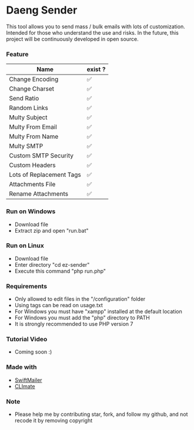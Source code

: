 # Daeng Sender

This tool allows you to send mass / bulk emails with lots of customization. Intended for those who understand the use and risks. In the future, this project will be continuously developed in open source.

### Feature
| Name | exist ? |
|--|--|
| Change Encoding | ✅ |
| Change Charset | ✅ |
| Send Ratio | ✅ |
| Random Links | ✅ |
| Multy Subject  | ✅ |
| Multy From Email | ✅ |
| Multy From Name | ✅ |
| Multy SMTP | ✅ |
| Custom SMTP Security | ✅ |
| Custom Headers | ✅ |
| Lots of Replacement Tags | ✅ |
| Attachments File | ✅ |
| Rename Attachments | ✅ |

### Run on Windows

- Download file
- Extract zip and open "run.bat"

### Run on Linux

- Download file 
- Enter directory "cd ez-sender"
- Execute this command "php run.php"

### Requirements

- Only allowed to edit files in the "/configuration" folder
- Using tags can be read on usage.txt
- For Windows you must have "xampp" installed at the default location
- For Windows you must add the "php" directory to PATH
- It is strongly recommended to use PHP version 7 

### Tutorial Video

- Coming soon :)


### Made with

-  [SwiftMailer](https://github.com/swiftmailer/swiftmailer)
-  [CLImate](https://github.com/thephpleague/climate)

### Note

- Please help me by contributing star, fork, and follow my github, and not recode it by removing copyright
